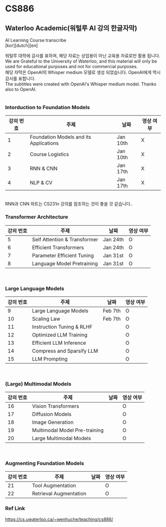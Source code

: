 # CS886
## Waterloo Academic(워털루 AI 강의 한글자막)

AI Learning Course transcribe <br>
[kor][dutch][en]

워털루 대학에 감사를 표하며, 해당 자료는 상업용이 아닌 교육용 자료로만 활용 됩니다.<br>
We are Grateful to the University of Waterloo, and this material will only be used for educational purposes and not for commercial purposes.
<br>
해당 자막은 OpenAI의 Whisper medium 모델로 생성 되었습니다. OpenAI에게 역시 감사를 표합니다.
<br>The subtitles were created with OpenAI's Whisper medium model. Thanks also to OpenAI.<br><br>
### Intorduction to Foundation Models
| 강의 번호 | 주제 | 날짜 | 영상 여부 | 
|----------------|-------|------|--------|
| 1 | Foundation Models and its Applications | Jan 10th | X |
| 2 | Course Logistics | Jan 10th | X | 
| 3 | RNN & CNN | Jan 17th | X |
| 4 | NLP & CV | Jan 17th | X |
<br>
RNN과 CNN 파트는 CS231n 강의를 참조하는 것이 좋을 것 같습니다..

### Transformer Architecture
| 강의 번호 | 주제 | 날짜 | 영상 여부 | 
|----------------|-------|------|--------|
| 5 | Self Attention & Transformer | Jan 24th | O | 
| 6 | Efficient Transformers | Jan 24th | O | 
| 7 | Parameter Efficient Tuning | Jan 31st | O | 
| 8 | Language Model Pretraining | Jan 31st | O | 
<br> 

### Large Language Models
| 강의 번호 | 주제 | 날짜 | 영상 여부 | 
|----------------|-------|------|--------|
| 9 | Large Language Models | Feb 7th | O | 
| 10 | Scaling Law | Feb 7th | O | 
| 11 | Instruction Tuning & RLHF | | O | 
| 12 | Optimized LLM Training | | O | 
| 13 | Efficient LLM Inference | | O | 
| 14 | Compress and Sparsify LLM | | O | 
| 15 | LLM Prompting | | O | 
<br>

### (Large) Multimodal Models
| 강의 번호 | 주제 | 날짜 | 영상 여부 | 
|----------------|-------|------|--------|
| 16 | Vision Transformers | | O | 
| 17 | Diffusion Models | | O | 
| 18 | Image Generation | | O | 
| 19 | Multimodal Model Pre-training | | O | 
| 20 | Large Multimodal Models | | O |
<br>

### Augmenting Foundation Models
| 강의 번호 | 주제 | 날짜 | 영상 여부 | 
|----------------|-------|------|--------|
| 21 | Tool Augmentation | | O | 
| 22 | Retrieval Augmentation | | O |

### Ref Link
https://cs.uwaterloo.ca/~wenhuche/teaching/cs886/